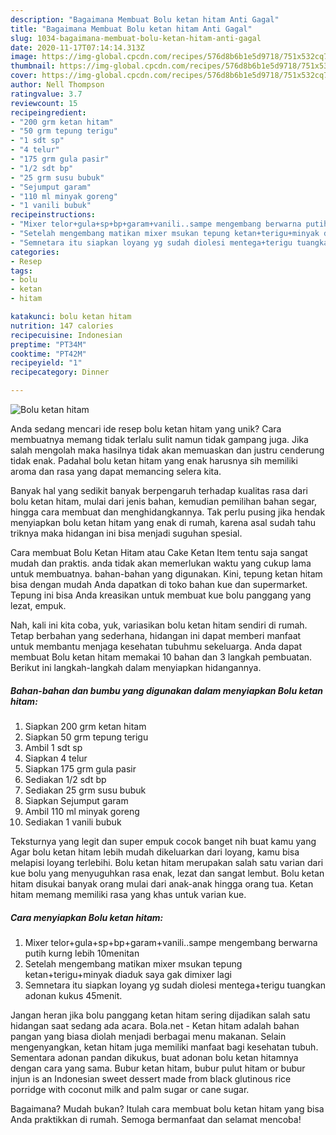 ```yaml
---
description: "Bagaimana Membuat Bolu ketan hitam Anti Gagal"
title: "Bagaimana Membuat Bolu ketan hitam Anti Gagal"
slug: 1034-bagaimana-membuat-bolu-ketan-hitam-anti-gagal
date: 2020-11-17T07:14:14.313Z
image: https://img-global.cpcdn.com/recipes/576d8b6b1e5d9718/751x532cq70/bolu-ketan-hitam-foto-resep-utama.jpg
thumbnail: https://img-global.cpcdn.com/recipes/576d8b6b1e5d9718/751x532cq70/bolu-ketan-hitam-foto-resep-utama.jpg
cover: https://img-global.cpcdn.com/recipes/576d8b6b1e5d9718/751x532cq70/bolu-ketan-hitam-foto-resep-utama.jpg
author: Nell Thompson
ratingvalue: 3.7
reviewcount: 15
recipeingredient:
- "200 grm ketan hitam"
- "50 grm tepung terigu"
- "1 sdt sp"
- "4 telur"
- "175 grm gula pasir"
- "1/2 sdt bp"
- "25 grm susu bubuk"
- "Sejumput garam"
- "110 ml minyak goreng"
- "1 vanili bubuk"
recipeinstructions:
- "Mixer telor+gula+sp+bp+garam+vanili..sampe mengembang berwarna putih kurng lebih 10menitan"
- "Setelah mengembang matikan mixer msukan tepung ketan+terigu+minyak diaduk saya gak dimixer lagi"
- "Semnetara itu siapkan loyang yg sudah diolesi mentega+terigu tuangkan adonan kukus 45menit."
categories:
- Resep
tags:
- bolu
- ketan
- hitam

katakunci: bolu ketan hitam 
nutrition: 147 calories
recipecuisine: Indonesian
preptime: "PT34M"
cooktime: "PT42M"
recipeyield: "1"
recipecategory: Dinner

---
```



![Bolu ketan hitam](https://img-global.cpcdn.com/recipes/576d8b6b1e5d9718/751x532cq70/bolu-ketan-hitam-foto-resep-utama.jpg)

Anda sedang mencari ide resep bolu ketan hitam yang unik? Cara membuatnya memang tidak terlalu sulit namun tidak gampang juga. Jika salah mengolah maka hasilnya tidak akan memuaskan dan justru cenderung tidak enak. Padahal bolu ketan hitam yang enak harusnya sih memiliki aroma dan rasa yang dapat memancing selera kita.

Banyak hal yang sedikit banyak berpengaruh terhadap kualitas rasa dari bolu ketan hitam, mulai dari jenis bahan, kemudian pemilihan bahan segar, hingga cara membuat dan menghidangkannya. Tak perlu pusing jika hendak menyiapkan bolu ketan hitam yang enak di rumah, karena asal sudah tahu triknya maka hidangan ini bisa menjadi suguhan spesial.

Cara membuat Bolu Ketan Hitam atau Cake Ketan Item tentu saja sangat mudah dan praktis. anda tidak akan memerlukan waktu yang cukup lama untuk membuatnya. bahan-bahan yang digunakan. Kini, tepung ketan hitam bisa dengan mudah Anda dapatkan di toko bahan kue dan supermarket. Tepung ini bisa Anda kreasikan untuk membuat kue bolu panggang yang lezat, empuk.


Nah, kali ini kita coba, yuk, variasikan bolu ketan hitam sendiri di rumah. Tetap berbahan yang sederhana, hidangan ini dapat memberi manfaat untuk membantu menjaga kesehatan tubuhmu sekeluarga. Anda dapat membuat Bolu ketan hitam memakai 10 bahan dan 3 langkah pembuatan. Berikut ini langkah-langkah dalam menyiapkan hidangannya.

<!--inarticleads1-->

##### Bahan-bahan dan bumbu yang digunakan dalam menyiapkan Bolu ketan hitam:

1. Siapkan 200 grm ketan hitam
1. Siapkan 50 grm tepung terigu
1. Ambil 1 sdt sp
1. Siapkan 4 telur
1. Siapkan 175 grm gula pasir
1. Sediakan 1/2 sdt bp
1. Sediakan 25 grm susu bubuk
1. Siapkan Sejumput garam
1. Ambil 110 ml minyak goreng
1. Sediakan 1 vanili bubuk


Teksturnya yang legit dan super empuk cocok banget nih buat kamu yang Agar bolu ketan hitam lebih mudah dikeluarkan dari loyang, kamu bisa melapisi loyang terlebihi. Bolu ketan hitam merupakan salah satu varian dari kue bolu yang menyuguhkan rasa enak, lezat dan sangat lembut. Bolu ketan hitam disukai banyak orang mulai dari anak-anak hingga orang tua. Ketan hitam memang memiliki rasa yang khas untuk varian kue. 

<!--inarticleads2-->

##### Cara menyiapkan Bolu ketan hitam:

1. Mixer telor+gula+sp+bp+garam+vanili..sampe mengembang berwarna putih kurng lebih 10menitan
1. Setelah mengembang matikan mixer msukan tepung ketan+terigu+minyak diaduk saya gak dimixer lagi
1. Semnetara itu siapkan loyang yg sudah diolesi mentega+terigu tuangkan adonan kukus 45menit.


Jangan heran jika bolu panggang ketan hitam sering dijadikan salah satu hidangan saat sedang ada acara. Bola.net - Ketan hitam adalah bahan pangan yang biasa diolah menjadi berbagai menu makanan. Selain mengenyangkan, ketan hitam juga memiliki manfaat bagi kesehatan tubuh. Sementara adonan pandan dikukus, buat adonan bolu ketan hitamnya dengan cara yang sama. Bubur ketan hitam, bubur pulut hitam or bubur injun is an Indonesian sweet dessert made from black glutinous rice porridge with coconut milk and palm sugar or cane sugar. 

Bagaimana? Mudah bukan? Itulah cara membuat bolu ketan hitam yang bisa Anda praktikkan di rumah. Semoga bermanfaat dan selamat mencoba!
